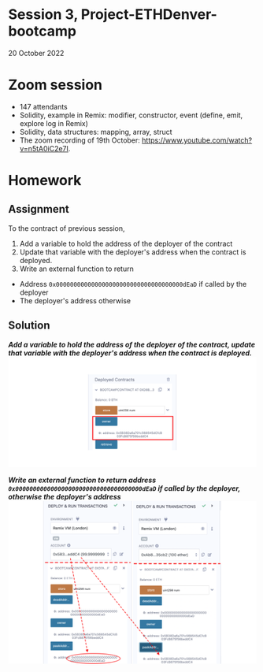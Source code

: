 # Session 3, Project-ETHDenver-bootcamp
20 October 2022
# Zoom session

* 147 attendants
* Solidity, example in Remix: modifier, constructor, event (define, emit, explore log in Remix)
* Solidity, data structures: mapping, array, struct
* The zoom recording of 19th October: https://www.youtube.com/watch?v=n5tA0iC2e7I.

# Homework
## Assignment

To the contract of previous session, 

1.	Add a variable to hold the address of the deployer of the contract
2.	Update that variable with the deployer's address when the contract is deployed.
3.	Write an external function to return
* Address `0x000000000000000000000000000000000000dEaD` if called by the deployer
* The deployer's address otherwise


## Solution
_**Add a variable to hold the address of the deployer of the contract, update that variable with the deployer's address when the contract is deployed.**_
![screen shot of Remix](homework3_solution1.png)

_**Write an external function to return address `0x000000000000000000000000000000000000dEaD` if called by the deployer, otherwise the deployer's address**_
![screen shot of Remix](homework3_solution2.png)

